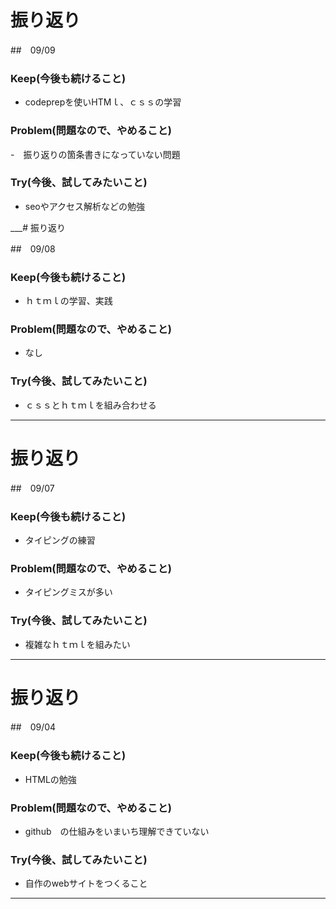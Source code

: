 # 振り返り 

##　09/09

### Keep(今後も続けること)

- codeprepを使いHTMｌ、ｃｓｓの学習

### Problem(問題なので、やめること)

-　振り返りの箇条書きになっていない問題

### Try(今後、試してみたいこと)

- seoやアクセス解析などの勉強

___# 振り返り 

##　09/08

### Keep(今後も続けること)

- ｈｔｍｌの学習、実践

### Problem(問題なので、やめること)

- なし

### Try(今後、試してみたいこと)

- ｃｓｓとｈｔｍｌを組み合わせる

___
# 振り返り 

##　09/07

### Keep(今後も続けること)

- タイピングの練習

### Problem(問題なので、やめること)

- タイピングミスが多い

### Try(今後、試してみたいこと)

- 複雑なｈｔｍｌを組みたい

___

# 振り返り

##　09/04

### Keep(今後も続けること)

- HTMLの勉強

### Problem(問題なので、やめること)

- github　の仕組みをいまいち理解できていない

### Try(今後、試してみたいこと)

- 自作のwebサイトをつくること

___
